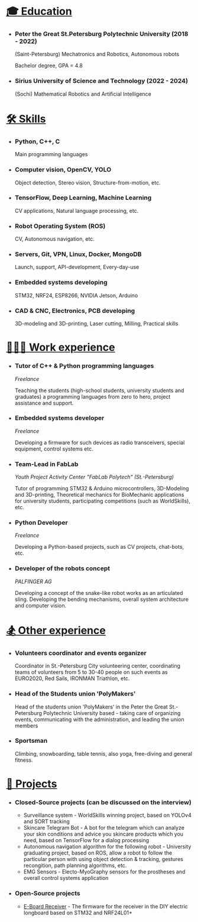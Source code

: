 # <a id="education" href="#education">🎓 Education</a>

* ### Peter the Great St.Petersburg Polytechnic University (2018 - 2022)
    (Saint-Petersburg) Mechatronics and Robotics, Autonomous robots

    Bachelor degree, GPA = 4.8

* ### Sirius University of Science and Technology (2022 - 2024)
    (Sochi) Mathematical Robotics and Artificial Intelligence


# <a id="skills" href="#skills">🛠️ Skills</a>

* ### Python, C++, C

    Main programming languages
    

* ### Computer vision, OpenCV, YOLO

    Object detection, Stereo vision, Structure-from-motion, etc.
    
    
* ### TensorFlow, Deep Learning, Machine Learning

    CV applications, Natural language processing, etc.

    
* ### Robot Operating System (ROS)

    CV, Autonomous navigation, etc.
    
    
* ### Servers, Git, VPN, Linux, Docker, MongoDB

    Launch, support, API-development, Every-day-use

    
* ### Embedded systems developing

    STM32, NRF24, ESP8266, NVIDIA Jetson, Arduino



* ### CAD & CNC, Electronics, PCB developing

    3D-modeling and 3D-printing, Laser cutting, Milling, Practical skills


# <a id="jobs" href="#jobs">👨🏻‍💻 Work experience</a>


* ### Tutor of C++ & Python programming languages

    *Freelance*
    
    Teaching the students (high-school students, university students and graduates) a programming languages from zero to hero, project assistance and support.
    
    
* ### Embedded systems developer

    *Freelance*
    
    Developing a firmware for such devices as radio transceivers, special equipment, control systems etc.

    
* ### Team-Lead in FabLab

    *Youth Project Activity Center "FabLab Polytech" (St.-Petersburg)*

    Tutor of programming STM32 & Arduino microcontrollers, 3D-Modeling and 3D-printing, 
Theoretical mechanics for BioMechanic applications for university students, 
participating competitions (such as WorldSkills), etc.


* ### Python Developer
    
    *Freelance*
    
    Developing a Python-based projects, such as CV projects, chat-bots, etc.


* ### Developer of the robots concept
  
    *PALFINGER AG*

    Developing a concept of the snake-like robot works as an articulated sling.
Developing the bending mechanisms, overall system architecture and computer vision.


# <a id="other_expirience" href="#other_expirience">🏂 Other experience</a>

* ### Volunteers coordinator and events organizer
    Coordinator in St.-Petersburg City volunteering center, coordinating teams of 
volunteers from 5 to 30-40 people on such events as EURO2020, Red Sails, IRONMAN Triathlon, etc.

* ### Head of the Students union 'PolyMakers'
    Head of the students union 'PolyMakers' in the
Peter the Great St.-Petersburg Polytechnic University based - taking care of organizing events, communicating 
with the administration, and leading the union members

* ### Sportsman
    Climbing, snowboarding, table tennis, also yoga, free-diving and general fitness.


# <a id="projects" href="#projects">🧩 Projects</a>

* ### Closed-Source projects (can be discussed on the interview)

    - Surveillance system - WorldSkills winning project, based on YOLOv4 and SORT tracking
    - Skincare Telegram Bot - A bot for the telegram which can analyze your skin conditions and advice you skincare products which you need, based on TensorFlow for a dialog processing
    - Autonomous navigation algorithm for the following robot - University graduating project, based on ROS, allow a robot to follow the particular person with using object detection & tracking, gestures recongition, path planning algorithms, etc.
    - EMG Sensors - Electo-MyoGraphy sensors for the prostheses and overall control systems application
    
    
* ### Open-Source projects

    - [E-Board Receiver](https://github.com/AwesomeAlexey/Longboard-Receiver/) - The firmware for the receiver in the DIY electric longboard based on STM32 and NRF24L01+
